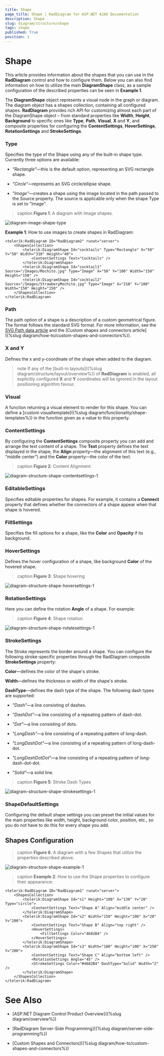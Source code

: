 ```yaml
---
title: Shape
page_title: Shape | RadDiagram for ASP.NET AJAX Documentation
description: Shape
slug: diagram/structure/shape
tags: shape
published: True
position: 1
---
```


# Shape

This article provides information about the shapes that you can use in the **RadDiagram** control and how to configure them. Below you can also find information on how to utilize the main **DiagramShape** class, as a sample configuration of the described properties can be seen in **Example 1**.

The **DiagramShape** object represents a visual node in the graph or diagram. The diagram object has a shapes collection, containing all configured shapes. **RadDiagram** provides rich API for customizing almost each part of the DiagramShape object – from standard properties like **Width**, **Height**, **Background** to specific ones like **Type**, **Path**, **Visual**, **X** and **Y**, and composite properties for configuring the **ContentSettings**, **HoverSettings**, **RotationSettings** and **StrokeSettings**.

### Type

Specifies the type of the Shape using any of the built-in shape type. Currently three options are available:

* *"Rectangle"*—this is the default option, representing an SVG rectangle shape.

* *"Circle"*—represents an SVG circle/ellipse shape.

* *"Image"*—creates a shape using the image located in the path passed to the Source property.	The source is applicable only when the shape Type is set to "Image".

>caption **Figure 1**: A diagram with Image shapes.

![diagram-image-shape-type](images/diagram-image-shape-type.png)

**Example 1**: How to use images to create shapes in RadDiagram:

````ASP.NET
<telerik:RadDiagram ID="RadDiagram2" runat="server">
	<ShapesCollection>
		<telerik:DiagramShape Id="cocktails" Type="Rectangle" X="50" Y="50" Width="310" Height="40">
			<ContentSettings Text="Cocktails" />
		</telerik:DiagramShape>
		<telerik:DiagramShape Id="cocktail1" Source="/Images/Mochito.jpg" Type="Image" X="50" Y="100" Width="150" Height="150" />
		<telerik:DiagramShape Id="cocktail2" Source="/Images/StrawberyMochito.jpg" Type="Image" X="210" Y="100" Width="150" Height="150" />
	</ShapesCollection>
</telerik:RadDiagram>
````

### Path

The path option of a shape is a description of a custom geometrical figure. The format follows the standard SVG format. For more information, see the	[SVG Path data article](http://www.w3.org/TR/SVG/paths.html#PathData) and the [Custom shapes and connectors article]({%slug diagram/how-to/custom-shapes-and-connectors%}).

### X and Y

Defines the x and y-coordinate of the shape when added to the diagram. 

>note If any of the [built-in layouts]({%slug diagram/structure/layout/overview%}) of **RadDiagram** is enabled, all explicitly configured **X** and **Y** coordinates will be ignored in the layout positioning algorithm favour.

### Visual

A function returning a visual element to render for this shape. You can define a [custom visualtemplate]({%slug diagram/functionality/shape-templates%}) in the function given as a value to this property.

### ContentSettings

By configuring the **ContentSettings** composite property you can add and arrange the text content of a shape. The **Text** property defines the text displayed in the shape, the **Align**	property—the alignment of this text (e.g., “middle center”) and the **Color** property—the color of the text.

>caption **Figure 2**: Content Alignment.

![diagram-structure-shape-contentsettings-1](images/diagram-structure-shape-contentsettings-1.png)

### EditableSettings

Specifies editable properties for shapes. For example, it contains a **Connect** property that defines whether the connectors of a shape appear when that shape is hovered.

### FillSettings

Specifies the fill options for a shape, like the **Color** and **Opacity** if its background.

### HoverSettings

Defines the hover configuration of a shape, like background **Color** of the hovered shape.

>caption **Figure 3**: Shape hovering

![diagram-structure-shape-hoversettings-1](images/diagram-structure-shape-hoversettings-1.png)

### RotationSettings

Here you can define the rotation **Angle** of a shape. For example:

>caption **Figure 4**: Shape rotation

![diagram-structure-shape-rotatesettings-1](images/diagram-structure-shape-rotatesettings-1.png)

### StrokeSettings

The Stroke represents the border around a shape. You can configure the following stroke-specific properties through the RadDiagram composite **StrokeSettings** property:

**Color**—defines the color of the shape's stroke.

**Width**—defines the thickness or width of the shape's stroke.

**DashType**—defines the dash type of the shape. The following dash types are supported:

* *"Dash"*—a line consisting of dashes.

* *"DashDot"*—a line consisting of a repeating pattern of dash-dot.

* *"Dot"*—a line consisting of dots.

* *"LongDash"*—a line consisting of a repeating pattern of long-dash.

* *"LongDashDot"*—a line consisting of a repeating pattern of long-dash-dot.

* *"LongDashDotDot"*—a line consisting of a repeating pattern of long-dash-dot-dot.

* *"Solid"*—a solid line.

>caption **Figure 5**: Stroke Dash Types

![diagram-structure-shape-strokesettings-1](images/diagram-structure-shape-strokesettings-1.png)

### ShapeDefaultSettings

Configuring the default shape settings you can preset the initial values for the main properties like width, height, background color, position, etc., so you do not have to do this for every shape you add.

## Shapes Configuration

>caption **Figure 6**. A diagram with a few Shapes that utilize the properties described above.

![diagram-structure-shape-example-1](images/diagram-structure-shape-example-1.png)

>caption **Example 2**: How to use the Shape properties to configure their appearance:

````ASP.NET
<telerik:RadDiagram ID="RadDiagram1" runat="server">
	<ShapesCollection>
		<telerik:DiagramShape Id="s1" Height="100" X="130" Y="20" Type="circle">
			<ContentSettings Text="Shape A" Align="middle center" />
		</telerik:DiagramShape>
		<telerik:DiagramShape Id="s2" Width="150" Height="100" X="20" Y="200">
			<ContentSettings Text="Shape B" Align="top right" />
			<HoverSettings>
				<FillSettings Color="4682B4" />
			</HoverSettings>
		</telerik:DiagramShape>
		<telerik:DiagramShape Id="s3" Width="100" Height="100" X="250" Y="200">
			<ContentSettings Text="Shape C" Align="bottom left" />
			<RotationSettings Angle="45" />
			<StrokeSettings Color="#4682B4" DashType="Solid" Width="2" />
		</telerik:DiagramShape>
	</ShapesCollection>
</telerik:RadDiagram>
````

# See Also

 * [ASP.NET Diagram Control Product Overview]({%slug diagram/overview%})

 * [RadDiagram Server-Side Programming]({%slug diagram/server-side-programming%})

 * [Custom Shapes and Connectors]({%slug diagram/how-to/custom-shapes-and-connectors%})
